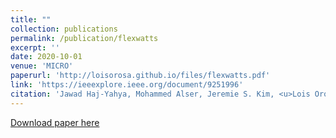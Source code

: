 ```yaml
---
title: ""
collection: publications
permalink: /publication/flexwatts
excerpt: ''
date: 2020-10-01
venue: 'MICRO'
paperurl: 'http://loisorosa.github.io/files/flexwatts.pdf'
link: 'https://ieeexplore.ieee.org/document/9251996'
citation: 'Jawad Haj-Yahya, Mohammed Alser, Jeremie S. Kim, <u>Lois Orosa</u>, Efraim Rotem, Avi Mendelson, Anupam Chattopadhyay, and Onur Mutlu.<b>"FlexWatts: A Power-and Workload-Aware Hybrid Power Delivery Network for Energy-Efficient Microprocessors."</b> In 53rd Annual IEEE/ACM International Symposium on Microarchitecture (MICRO), 2020.'
---
```

[Download paper here](http://loisorosa.github.io/files/flexwatts.pdf)

